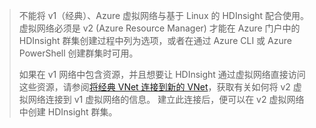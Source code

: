 > 不能将 v1（经典）、Azure 虚拟网络与基于 Linux 的 HDInsight 配合使用。 虚拟网络必须是 v2 (Azure Resource Manager) 才能在 Azure 门户中的 HDInsight 群集创建过程中列为选项，或者在通过 Azure CLI 或 Azure PowerShell 创建群集时可用。
> 
> 如果在 v1 网络中包含资源，并且想要让 HDInsight 通过虚拟网络直接访问这些资源，请参阅[将经典 VNet 连接到新的 VNet](../articles/vpn-gateway/vpn-gateway-connect-different-deployment-models-portal.md)，获取有关如何将 v2 虚拟网络连接到 v1 虚拟网络的信息。 建立此连接后，便可以在 v2 虚拟网络中创建 HDInsight 群集。
> 
>